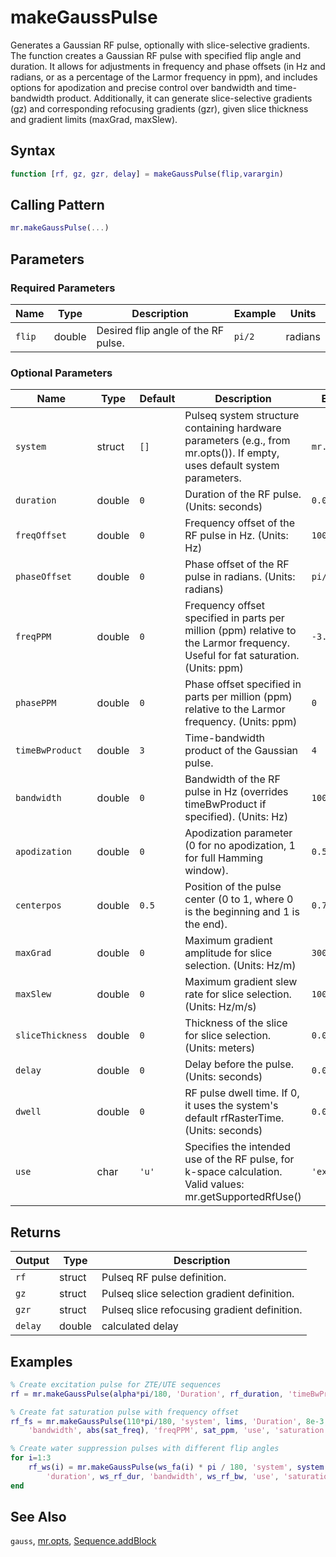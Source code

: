 # makeGaussPulse

Generates a Gaussian RF pulse, optionally with slice-selective gradients.  The function creates a Gaussian RF pulse with specified flip angle and duration. It allows for adjustments in frequency and phase offsets (in Hz and radians, or as a percentage of the Larmor frequency in ppm), and includes options for apodization and precise control over bandwidth and time-bandwidth product.  Additionally, it can generate slice-selective gradients (gz) and corresponding refocusing gradients (gzr), given slice thickness and gradient limits (maxGrad, maxSlew).

## Syntax

```matlab
function [rf, gz, gzr, delay] = makeGaussPulse(flip,varargin)
```

## Calling Pattern

```matlab
mr.makeGaussPulse(...)
```

## Parameters

### Required Parameters

| Name | Type | Description | Example | Units |
|------|------|-------------|---------|-------|
| `flip` | double | Desired flip angle of the RF pulse. | `pi/2` | radians |

### Optional Parameters

| Name | Type | Default | Description | Example |
|------|------|---------|-------------|---------|
| `system` | struct | `[]` | Pulseq system structure containing hardware parameters (e.g., from mr.opts()). If empty, uses default system parameters. | `mr.opts()` |
| `duration` | double | `0` | Duration of the RF pulse. (Units: seconds) | `0.004` |
| `freqOffset` | double | `0` | Frequency offset of the RF pulse in Hz. (Units: Hz) | `100` |
| `phaseOffset` | double | `0` | Phase offset of the RF pulse in radians. (Units: radians) | `pi/4` |
| `freqPPM` | double | `0` | Frequency offset specified in parts per million (ppm) relative to the Larmor frequency.  Useful for fat saturation. (Units: ppm) | `-3.3` |
| `phasePPM` | double | `0` | Phase offset specified in parts per million (ppm) relative to the Larmor frequency. (Units: ppm) | `0` |
| `timeBwProduct` | double | `3` | Time-bandwidth product of the Gaussian pulse. | `4` |
| `bandwidth` | double | `0` | Bandwidth of the RF pulse in Hz (overrides timeBwProduct if specified). (Units: Hz) | `1000` |
| `apodization` | double | `0` | Apodization parameter (0 for no apodization, 1 for full Hamming window). | `0.5` |
| `centerpos` | double | `0.5` | Position of the pulse center (0 to 1, where 0 is the beginning and 1 is the end). | `0.7` |
| `maxGrad` | double | `0` | Maximum gradient amplitude for slice selection. (Units: Hz/m) | `300` |
| `maxSlew` | double | `0` | Maximum gradient slew rate for slice selection. (Units: Hz/m/s) | `100000` |
| `sliceThickness` | double | `0` | Thickness of the slice for slice selection. (Units: meters) | `0.005` |
| `delay` | double | `0` | Delay before the pulse. (Units: seconds) | `0.001` |
| `dwell` | double | `0` | RF pulse dwell time. If 0, it uses the system's default rfRasterTime. (Units: seconds) | `0.000002` |
| `use` | char | `'u'` | Specifies the intended use of the RF pulse, for k-space calculation. Valid values: mr.getSupportedRfUse() | `'excitation'` |

## Returns

| Output | Type | Description |
|--------|------|-------------|
| `rf` | struct | Pulseq RF pulse definition. |
| `gz` | struct | Pulseq slice selection gradient definition. |
| `gzr` | struct | Pulseq slice refocusing gradient definition. |
| `delay` | double | calculated delay |

## Examples

```matlab
% Create excitation pulse for ZTE/UTE sequences
rf = mr.makeGaussPulse(alpha*pi/180, 'Duration', rf_duration, 'timeBwProduct', 3, 'system', sys, 'use', 'excitation');

% Create fat saturation pulse with frequency offset
rf_fs = mr.makeGaussPulse(110*pi/180, 'system', lims, 'Duration', 8e-3, ...
    'bandwidth', abs(sat_freq), 'freqPPM', sat_ppm, 'use', 'saturation');

% Create water suppression pulses with different flip angles
for i=1:3
    rf_ws(i) = mr.makeGaussPulse(ws_fa(i) * pi / 180, 'system', system, ...
        'duration', ws_rf_dur, 'bandwidth', ws_rf_bw, 'use', 'saturation');
end
```

## See Also

`gauss`, [mr.opts](opts.md), [Sequence.addBlock](addBlock.md)
